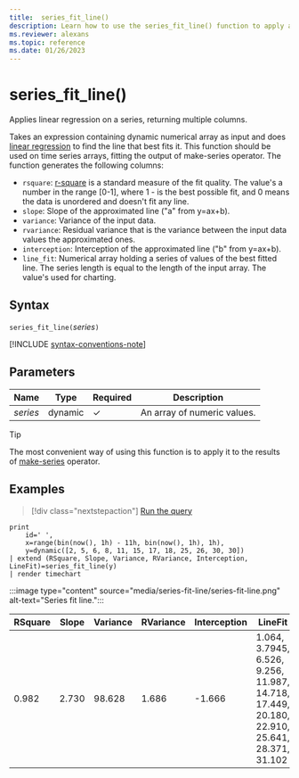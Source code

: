 ```yaml
---
title:  series_fit_line()
description: Learn how to use the series_fit_line() function to apply a linear regression on a series to return multiple columns.
ms.reviewer: alexans
ms.topic: reference
ms.date: 01/26/2023
---
```

# series_fit_line()

Applies linear regression on a series, returning multiple columns.  

Takes an expression containing dynamic numerical array as input and does [linear regression](https://en.wikipedia.org/wiki/Line_fitting) to find the line that best fits it. This function should be used on time series arrays, fitting the output of make-series operator. The function generates the following columns:

* `rsquare`: [r-square](https://en.wikipedia.org/wiki/Coefficient_of_determination) is a standard measure of the fit quality. The value's a number in the range [0-1], where 1 - is the best possible fit, and 0 means the data is unordered and doesn't fit any line.
* `slope`: Slope of the approximated line ("a" from y=ax+b).
* `variance`: Variance of the input data.
* `rvariance`: Residual variance that is the variance between the input data values the approximated ones.
* `interception`: Interception of the approximated line ("b" from y=ax+b).
* `line_fit`: Numerical array holding a series of values of the best fitted line. The series length is equal to the length of the input array. The value's used for charting.

## Syntax

`series_fit_line(`*series*`)`

[!INCLUDE [syntax-conventions-note](../../includes/syntax-conventions-note.md)]

## Parameters

| Name | Type | Required | Description |
|--|--|--|--|
| *series* | dynamic | &check; | An array of numeric values.|

> [!TIP]
> The most convenient way of using this function is to apply it to the results of [make-series](make-series-operator.md) operator.

## Examples

> [!div class="nextstepaction"]
> <a href="https://dataexplorer.azure.com/clusters/kvc9rf7q4d68qcw5sk2d6f.northeurope/databases/MyDatabase?query=H4sIAAAAAAAAA1VMywrCQAy8C/2H3NzCCm7Fx6VXQfDUghcRWdtoAzWt6YoW/HijPYiBSWYmybRCHKIRaFGZjmFsB/FMxfMFzYnYcPMwsQVXxTAB5yoL/+7Qhr8+LXv2VyrMPrEwt7CwsNIDp1DllgrVifJEV7PpB4c4Gr0AnwG5BJPlt7sXtJDXTatj54U8F8qyH91wQCmwDdSwhS0xrinEaYdC2B3PFI61eqb/JovmokCgKxaVl/AGWOACk/UAAAA=" target="_blank">Run the query</a>

```kusto
print
    id=' ',
    x=range(bin(now(), 1h) - 11h, bin(now(), 1h), 1h),
    y=dynamic([2, 5, 6, 8, 11, 15, 17, 18, 25, 26, 30, 30])
| extend (RSquare, Slope, Variance, RVariance, Interception, LineFit)=series_fit_line(y)
| render timechart
```

:::image type="content" source="media/series-fit-line/series-fit-line.png" alt-text="Series fit line.":::

| RSquare | Slope | Variance | RVariance | Interception | LineFit                                                                                     |
|---------|-------|----------|-----------|--------------|---------------------------------------------------------------------------------------------|
| 0.982   | 2.730 | 98.628   | 1.686     | -1.666       | 1.064, 3.7945, 6.526, 9.256, 11.987, 14.718, 17.449, 20.180, 22.910, 25.641, 28.371, 31.102 |
